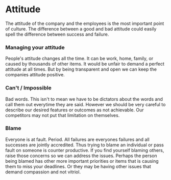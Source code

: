 # Attitude

The attitude of the company and the employees is the most important point of
culture. The difference between a good and bad attitude could easily spell the
difference between success and failure. 


### Managing your attitude
People's attitude changes all the time. It can be work, home, family, or caused
by thousands of other items. It would be unfair to demand a perfect attitude
at all times. But by being transparent and open we can keep the companies 
attitude positive.


### Can't / Impossible
Bad words. This isn't to mean we have to be dictators about the words and call
them out everytime they are said. However we should be very careful to describe
our desired features or outcomes as not achievable. Our competitors may not
put that limitation on themselves. 

### Blame
Everyone is at fault. Period. All failures are everyones failures and all 
successes are jointly accredited. Thus trying to blame an individual or pass
fault on someone is counter productive. If you find yourself blaming others,
raise those concerns so we can address the issues. Perhaps the person being 
blamed has other more important priorities or items that is causing them to 
miss your deadlines. Or they may be having other issues that demand 
compassion and not vitriol.
